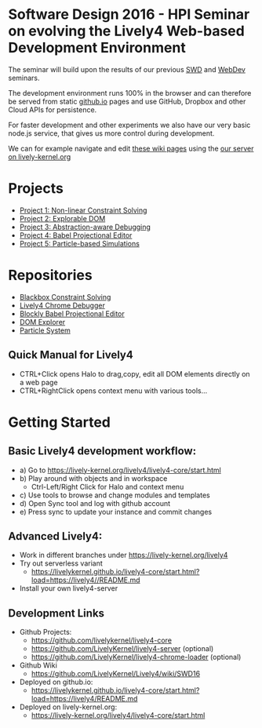 # Software Design 2016 - HPI Seminar on evolving the Lively4 Web-based Development Environment

The seminar will build upon the results of our previous [SWD](SWD15) and [WebDev](WebDev16) seminars.

The development environment runs 100% in the browser and can therefore be served from static [github.io](https://livelykernel.github.io/lively4-core/draft/start.html?load=/README.md) pages and use GitHub, Dropbox and other Cloud APIs for persistence. 

For faster development and other experiments we also have our very basic node.js service, that gives us more control during development. 

We can for example navigate and edit [these wiki pages](https://github.com/LivelyKernel/Lively4/wiki/WebDev16) using the 
[our server on lively-kernel.org](https://lively-kernel.org/lively4/lively4-core/draft/start.html?load=https://lively-kernel.org/lively4/Lively4.wiki/WebDev16.md)

# Projects

- [Project 1: Non-linear Constraint Solving](project1.md)
- [Project 2: Explorable DOM](project2.md)
- [Project 3: Abstraction-aware Debugging](project3.md)
- [Project 4: Babel Projectional Editor](project4.md)
- [Project 5: Particle-based Simulations](project5.md)

# Repositories

* [Blackbox Constraint Solving](https://lively-kernel.org/lively4/lively4-blackbox/solve-compound.html)
* [Lively4 Chrome Debugger](https://lively-kernel.org/lively4/lively4-chrome-debugger/README.md)
* [Blockly Babel Projectional Editor](https://lively-kernel.org/lively4/lively4-projectional-editor/index.html)
* [DOM Explorer](https://lively-kernel.org/lively4/lively4-explorable-dom/README.md)
* [Particle System](https://lively-kernel.org/lively4/lively4-particles/README.md)


## Quick Manual for Lively4

- CTRL+Click opens Halo to drag,copy, edit all DOM elements directly on a web page
- CTRL+RightClick opens context menu with various tools...

# Getting Started

## Basic Lively4 development workflow:

- a) Go to https://lively-kernel.org/lively4/lively4-core/start.html
- b) Play around with objects and in workspace 
  - Ctrl-Left/Right Click for Halo and context menu
- c) Use tools to browse and change modules and templates
- d) Open Sync tool and log with github account 
- e) Press sync to update your instance and commit changes

## Advanced Lively4: 

- Work in different branches under https://lively-kernel.org/lively4
- Try out serverless variant   
  - https://livelykernel.github.io/lively4-core/start.html?load=https://lively4//README.md
- Install your own lively4-server

## Development Links

- Github Projects: 
  - https://github.com/livelykernel/lively4-core 
  - https://github.com/LivelyKernel/lively4-server (optional) 
  - https://github.com/LivelyKernel/lively4-chrome-loader (optional)
- Github Wiki 
  - https://github.com/LivelyKernel/Lively4/wiki/SWD16
- Deployed on github.io: 
  - https://livelykernel.github.io/lively4-core/start.html?load=https://lively4/README.md
- Deployed on lively-kernel.org: 
  - https://lively-kernel.org/lively4/lively4-core/start.html

